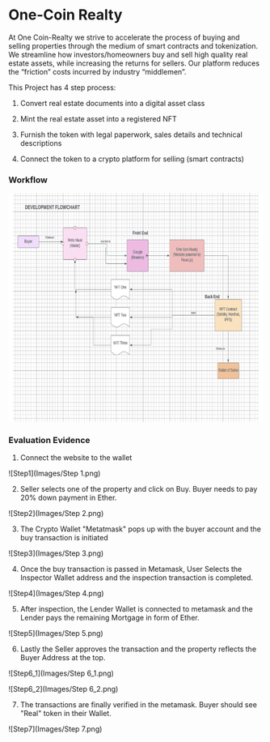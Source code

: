 # One-Coin Realty

At One Coin-Realty we strive to accelerate the process of buying and selling properties through the medium of smart contracts and tokenization. We streamline how investors/homeowners buy and sell high quality real estate assets, while increasing  the returns for sellers.  Our platform reduces the “friction” costs incurred by industry “middlemen”.

This Project has 4 step process:

1. Convert real estate documents into a digital asset class 

2. Mint the real estate asset into a registered NFT

3. Furnish the token with legal paperwork, sales details and technical descriptions

4. Connect the token to a crypto platform for selling  (smart contracts)


### Workflow

![Workflow](Images/Workflow.png)

### Evaluation Evidence

1. Connect the website to the wallet

![Step1](Images/Step 1.png)

2. Seller selects one of the property and click on Buy. Buyer needs to pay 20% down payment in Ether.

![Step2](Images/Step 2.png)

3. The Crypto Wallet "Metatmask" pops up with the buyer account and the buy transaction is initiated

![Step3](Images/Step 3.png)

4. Once the buy transaction is passed in Metamask, User Selects the Inspector Wallet address and the inspection transaction is completed.

![Step4](Images/Step 4.png)

5. After inspection, the Lender Wallet is connected to metamask and the Lender pays the remaining Mortgage in form of Ether.

![Step5](Images/Step 5.png)

6. Lastly the Seller approves the transaction and the property reflects the Buyer Address at the top.

![Step6_1](Images/Step 6_1.png)

![Step6_2](Images/Step 6_2.png)


7. The transactions are finally verified in the metamask. Buyer should see "Real" token in their Wallet.

![Step7](Images/Step 7.png)

